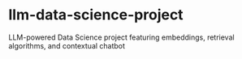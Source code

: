 # llm-data-science-project
LLM-powered Data Science project featuring embeddings, retrieval algorithms, and contextual chatbot
